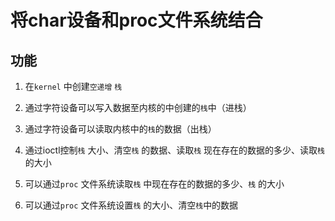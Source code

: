 # 将char设备和proc文件系统结合
## 功能

1. 在`kernel` 中创建`空递增` `栈`

2. 通过字符设备可以写入数据至内核的中创建的`栈`中（进栈）

3. 通过字符设备可以读取内核中的`栈`的数据（出栈）

4. 通过ioctl控制`栈` 大小、清空`栈` 的数据、读取`栈` 现在存在的数据的多少、读取`栈`的大小

5. 可以通过`proc` 文件系统读取`栈` 中现在存在的数据的多少、`栈` 的大小

6. 可以通过`proc` 文件系统设置`栈` 的大小、清空`栈`中的数据

   
